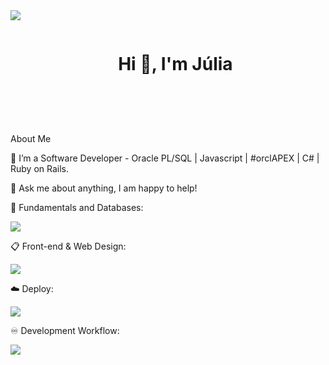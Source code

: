 
<!--horizontal divider(gradiant)-->
<img src="https://user-images.githubusercontent.com/73097560/115834477-dbab4500-a447-11eb-908a-139a6edaec5c.gif">

<!--h1 without bottom border-->
<div id="user-content-toc">
  <ul align="center">
    <summary><h1 style="display: inline-block">Hi 👋, I'm Júlia </h1></summary>
  </ul>
</div>


<!--- snake -->
<!---<div align="center">
  <img  src="https://github.com/1999AZZAR/1999AZZAR/blob/main/resources/img/grid-snake.svg"
       alt="snake" /></a>
</div> -->


<!--h2 without bottom border-->
<div id="user-content-toc">
  <ul align="center">
    <summary><h2 style="display: inline-block"></h2></summary>
  </ul>
</div>


<!--Intro start-->
 About Me

🔭 I’m a Software Developer - Oracle PL/SQL | Javascript | #orclAPEX | C# | Ruby on Rails.

💬 Ask me about anything, I am happy to help!

<!--Intro end-->

<!--h1 without bottom border
<div id="user-content-toc">
  <ul align="center">
    <summary><h2 style="display: inline-block">Technologies That I Know👨🏻‍💻</h2></summary>
  </ul>
</div>
<!--tech stack icons-->

💾 Fundamentals and Databases:

  <a href="https://skillicons.dev">
    <img src="https://skillicons.dev/icons?i=ruby,py,java,postgres,postman,vscode,visualStudio&perline=14" />
   </a>
   
 📋 Front-end & Web Design:

  <a href="https://skillicons.dev">
    <img src="https://skillicons.dev/icons?i=css,sass,html,nodejs,js,bootstrap&perline=14" />
   </a>
   
 ☁️ Deploy:

  <a href="https://skillicons.dev">
    <img src="https://skillicons.dev/icons?i=rails,heroku,docker&perline=14" />
  </a>
  
 ♾️ Development Workflow:

  <a href="https://skillicons.dev">
    <img src="https://skillicons.dev/icons?i=git,docker,figma,github&perline=14" />
   </a>

